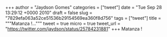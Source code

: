
+++
author = "Jaydson Gomes"
categories = ["tweet"]
date = "Tue Sep 28 13:29:12 +0000 2010"
draft = false
slug = "7829efa063a52ce51536b29154569ea360f8d756"
tags = ["tweet"]
title = """Matanza !..."""
tweet = true
micro = true
tweet_url = "https://twitter.com/jaydson/status/25784231881"
+++
Matanza !
